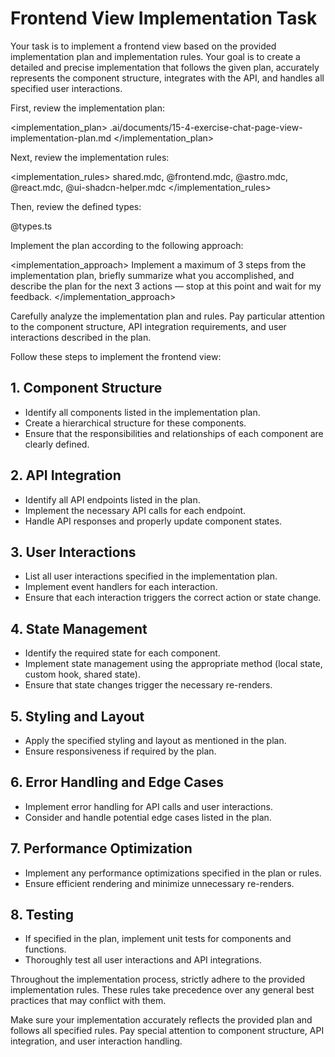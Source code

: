 # Frontend View Implementation Task

Your task is to implement a frontend view based on the provided implementation plan and implementation rules. Your goal is to create a detailed and precise implementation that follows the given plan, accurately represents the component structure, integrates with the API, and handles all specified user interactions.

First, review the implementation plan:

<implementation_plan>
.ai/documents/15-4-exercise-chat-page-view-implementation-plan.md
</implementation_plan>

Next, review the implementation rules:

<implementation_rules>
shared.mdc, @frontend.mdc, @astro.mdc, @react.mdc, @ui-shadcn-helper.mdc
</implementation_rules>

Then, review the defined types:

<types>
@types.ts
</types>

Implement the plan according to the following approach:

<implementation_approach>
Implement a maximum of 3 steps from the implementation plan, briefly summarize what you accomplished, and describe the plan for the next 3 actions — stop at this point and wait for my feedback.
</implementation_approach>

Carefully analyze the implementation plan and rules. Pay particular attention to the component structure, API integration requirements, and user interactions described in the plan.

Follow these steps to implement the frontend view:

## 1. Component Structure

- Identify all components listed in the implementation plan.
- Create a hierarchical structure for these components.
- Ensure that the responsibilities and relationships of each component are clearly defined.

## 2. API Integration

- Identify all API endpoints listed in the plan.
- Implement the necessary API calls for each endpoint.
- Handle API responses and properly update component states.

## 3. User Interactions

- List all user interactions specified in the implementation plan.
- Implement event handlers for each interaction.
- Ensure that each interaction triggers the correct action or state change.

## 4. State Management

- Identify the required state for each component.
- Implement state management using the appropriate method (local state, custom hook, shared state).
- Ensure that state changes trigger the necessary re-renders.

## 5. Styling and Layout

- Apply the specified styling and layout as mentioned in the plan.
- Ensure responsiveness if required by the plan.

## 6. Error Handling and Edge Cases

- Implement error handling for API calls and user interactions.
- Consider and handle potential edge cases listed in the plan.

## 7. Performance Optimization

- Implement any performance optimizations specified in the plan or rules.
- Ensure efficient rendering and minimize unnecessary re-renders.

## 8. Testing

- If specified in the plan, implement unit tests for components and functions.
- Thoroughly test all user interactions and API integrations.

Throughout the implementation process, strictly adhere to the provided implementation rules. These rules take precedence over any general best practices that may conflict with them.

Make sure your implementation accurately reflects the provided plan and follows all specified rules. Pay special attention to component structure, API integration, and user interaction handling.
